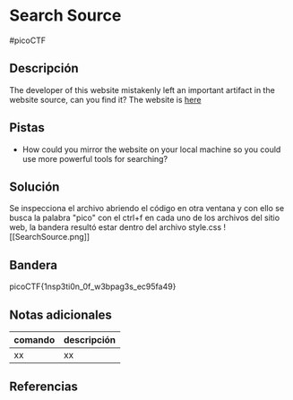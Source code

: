 # Search Source
#picoCTF 
## Descripción
The developer of this website mistakenly left an important artifact in the website source, can you find it? The website is [here](http://saturn.picoctf.net:52523/)

## Pistas 
+ How could you mirror the website on your local machine so you could use more powerful tools for searching?

## Solución
Se inspecciona el archivo abriendo el código en otra ventana y con ello se busca la palabra "pico" con el ctrl+f en cada uno de los archivos del sitio web, la bandera resultó estar dentro del archivo style.css
![[SearchSource.png]]
## Bandera
picoCTF{1nsp3ti0n_0f_w3bpag3s_ec95fa49}

## Notas adicionales
| comando | descripción |
|------------|---------------|
| xx | xx |

## Referencias
